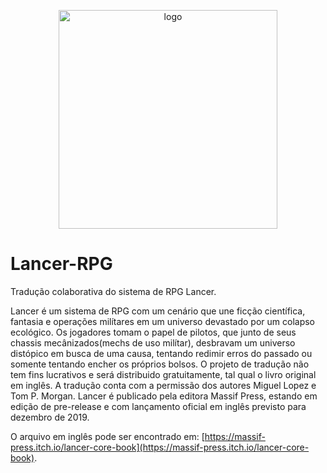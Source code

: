 <p align="center">
  <img height="350" alt="logo" src="https://img.itch.zone/aW1nLzIxNTQwMTQuanBn/347x500/PzU%2F3i.jpg">
</p>

# Lancer-RPG
Tradução colaborativa do sistema de RPG Lancer.

Lancer é um sistema de RPG com um cenário que une ficção científica, fantasia e operações milítares em um universo devastado por um colapso ecológico.
Os jogadores tomam o papel de pilotos, que junto de seus chassis mecânizados(mechs de uso milítar), desbravam um universo distópico  em busca de uma causa, tentando redimir erros do passado ou somente tentando encher os próprios bolsos. 
O projeto de tradução não tem fins lucrativos e será distribuido gratuitamente, tal qual o livro original em inglês.
A tradução conta com a permissão dos autores Miguel Lopez e Tom P. Morgan.
Lancer é publicado pela editora Massif Press, estando em edição de pre-release e com lançamento oficial em inglês previsto para dezembro de 2019. 

O arquivo em inglês pode ser encontrado em: [https://massif-press.itch.io/lancer-core-book](https://massif-press.itch.io/lancer-core-book).
